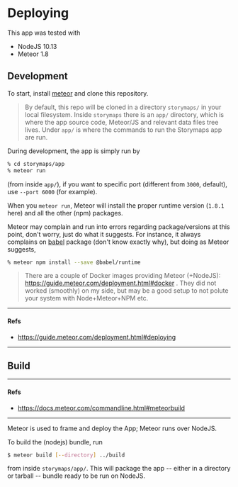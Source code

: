 # Deploying

This app was tested with
* NodeJS 10.13
* Meteor 1.8

## Development

To start, install [meteor](https://guide.meteor.com/#quickstart) and clone this repository.

> By default, this repo will be cloned in a directory `storymaps/` in your local filesystem.
> Inside `storymaps` there is an `app/` directory, which is where the app source code, Meteor/JS and relevant data files tree lives.
> Under `app/` is where the commands to run the Storymaps app are run.

During development, the app is simply run by
```bash
% cd storymaps/app
% meteor run
```
(from inside `app/`), if you want to specific port (different from `3000`, default), use `--port 6000` (for example).

When you `meteor run`, Meteor will install the proper runtime version (`1.8.1` here) and all the other (npm) packages.

Meteor may complain and run into errors regarding package/versions at this point, don't worry, just do what it suggests.
For instance, it always complains on [babel](https://babeljs.io/) package (don't know exactly why), but doing as Meteor suggests,
```bash
% meteor npm install --save @babel/runtime
```

> There are a couple of Docker images providing Meteor (+NodeJS): https://guide.meteor.com/deployment.html#docker .
> They did not worked (smoothly) on my side, but may be a good setup to not polute your system with Node+Meteor+NPM etc.


- - -
#### Refs
* https://guide.meteor.com/deployment.html#deploying
- - -

## Build

- - -
#### Refs
* https://docs.meteor.com/commandline.html#meteorbuild
- - -

Meteor is used to frame and deploy the App; Meteor runs over NodeJS.

To build the (nodejs) bundle, run
```bash
$ meteor build [--directory] ../build
```
from inside `storymaps/app/`.
This will package the app -- either in a directory or tarball -- bundle ready
to be run on NodeJS.
